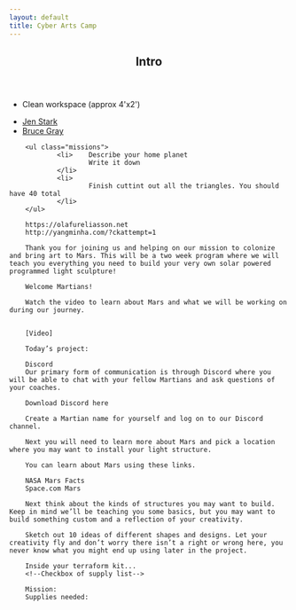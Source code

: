 ```yaml
---
layout: default
title: Cyber Arts Camp
---
```


<article id="Class">
        <header>
                <h1>Intro</h1>
        </header>
        <ul class="class-ascent_checklist">
                <li>
                        Clean workspace (approx 4'x2')
                </li>
        </ul>
        <ul class="class-links">
                <li><a href="https://www.jenstark.com/">Jen Stark</a></li>
                <li><a href="">Bruce Gray</a></li>
        </ul>

        <ul class="missions">
                <li>    Describe your home planet
                        Write it down
                </li>
                <li>
                        Finish cuttint out all the triangles. You should have 40 total
                </li>
        </ul>

        https://olafureliasson.net
        http://yangminha.com/?ckattempt=1

        Thank you for joining us and helping on our mission to colonize and bring art to Mars. This will be a two week program where we will teach you everything you need to build your very own solar powered programmed light sculpture!
        
        Welcome Martians!
                
        Watch the video to learn about Mars and what we will be working on during our journey.
                
                
        [Video]
                
        Today’s project:
                
        Discord
        Our primary form of communication is through Discord where you will be able to chat with your fellow Martians and ask questions of your coaches.
                
        Download Discord here
                
        Create a Martian name for yourself and log on to our Discord channel.
                
        Next you will need to learn more about Mars and pick a location where you may want to install your light structure.
                
        You can learn about Mars using these links.
                
        NASA Mars Facts
        Space.com Mars
                
        Next think about the kinds of structures you may want to build. Keep in mind we’ll be teaching you some basics, but you may want to build something custom and a reflection of your creativity.
                
        Sketch out 10 ideas of different shapes and designs. Let your creativity fly and don’t worry there isn’t a right or wrong here, you never know what you might end up using later in the project.

        Inside your terraform kit...
        <!--Checkbox of supply list-->

        Mission:
        Supplies needed:

</article>
<footer>
</footer>